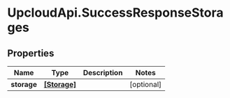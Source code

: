 # UpcloudApi.SuccessResponseStorages

## Properties
Name | Type | Description | Notes
------------ | ------------- | ------------- | -------------
**storage** | [**[Storage]**](Storage.md) |  | [optional] 


